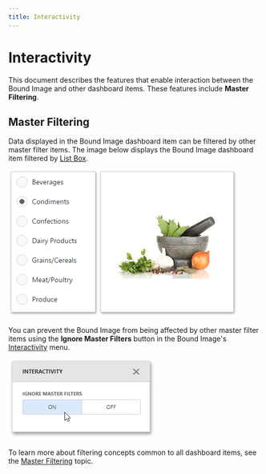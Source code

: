 ```yaml
---
title: Interactivity
---
```

# Interactivity
This document describes the features that enable interaction between the Bound Image and other dashboard items. These features include **Master Filtering**.

## Master Filtering
Data displayed in the Bound Image dashboard item can be filtered by other master filter items. The image below displays the Bound Image dashboard item filtered by [List Box](../filter-elements.md).

![wdd-image-bound](../../../../images/img125706.png)

You can prevent the Bound Image from being affected by other master filter items using the **Ignore Master Filters** button in the Bound Image's [Interactivity](../../ui-elements/dashboard-item-menu.md) menu.

![wdd-pivot-interactivity](../../../../images/img125456.png)

To learn more about filtering concepts common to all dashboard items, see the [Master Filtering](../../interactivity/master-filtering.md) topic.